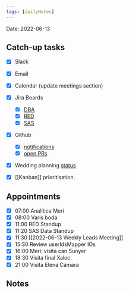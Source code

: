 ```yaml
---
tags: [dailyNotes]
---
```

 
Date: 2022-06-13

## Catch-up tasks

- [x] Slack
- [x] Email
- [x] Calendar (update meetings section)
- [x] Jira Boards
  - [x] [DBA](https://hybridtheory.atlassian.net/jira/software/c/projects/DBA/boards/90) 
  - [x] [RED](https://hybridtheory.atlassian.net/jira/software/c/projects/RED/boards/86)
  - [x] [SAS](https://hybridtheory.atlassian.net/jira/software/c/projects/SAS/boards/66)
- [x] Github
  - [x] [notifications](https://github.com/notifications?query=is%3Aunread)
  - [x] [open PRs](https://github.com/pulls?q=is%3Aopen+is%3Apr+user%3Ahybridtheory+-label%3Adependencies+)
- [x] Wedding planning [status](https://trello.com/b/c0vjqSCR/wedding-planning)
- [x] [[Kanban]] prioritisation.


## Appointments
- [x] 07:00 Analítica Meri
- [x] 08:00 Varis boda
- [x] 11:00 RED Standup
- [x] 11:20 SAS Data Standup
- [x] 11:30 [[2022-06-13 Weekly Leads Meeting]]
- [x] 15:30 Review userIdsMapper IOs
- [x] 16:00 Meri: visita can Sunyer
- [x] 18:30 Visita final Xaloc
- [x] 21:00 Visita Elena Cámara

## Notes